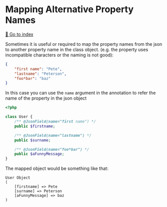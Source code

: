 # Mapping Alternative Property Names
[📝 Go to index](./index.md)

Sometimes it is useful or required to map the property names from the json to another property name in the class object.
(e.g. the property uses incompatible characters or the naming is not good):

```json
{
    "first name": "Pete",
    "lastname": "Peterson",
    "foo*bar": "baz"
}
```

In this case you can use the `name` argument in the annotation to refer the name of the property in the json object

```php
<?php

class User {
    /** @JsonField(name="first name") */
    public $firstname;

    /** @JsonField(name="lastname") */
    public $surname;

    /** @JsonField(name="foo*bar") */
    public $aFunnyMessage;
}
```

The mapped object would be something like that:

```
User Object
(
    [firstname] => Pete
    [surname] => Peterson
    [aFunnyMessage] => baz
)
```
